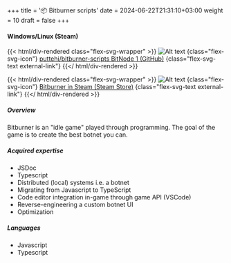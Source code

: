 +++
title = '📦 Bitburner scripts'
date = 2024-06-22T21:31:10+03:00
weight = 10
draft = false
+++

#### Windows/Linux (Steam)

{{< html/div-rendered class="flex-svg-wrapper" >}}
![Alt text](svg/code-slash.svg)
{class="flex-svg-icon"}
[puttehi/bitburner-scripts BitNode 1 (GitHub)](https://github.com/puttehi/bitburner-scripts/tree/BN1)
{class="flex-svg-text external-link"}
{{</ html/div-rendered >}}

{{< html/div-rendered class="flex-svg-wrapper" >}}
![Alt text](svg/file-earmark-text.svg)
{class="flex-svg-icon"}
[Bitburner in Steam (Steam Store)](https://store.steampowered.com/app/1812820/Bitburner/)
{class="flex-svg-text external-link"}
{{</ html/div-rendered >}}

##### Overview

Bitburner is an "idle game" played through programming. The goal of the game is to create the best botnet you can.

##### Acquired expertise

- JSDoc
- Typescript
- Distributed (local) systems i.e. a botnet
- Migrating from Javascript to TypeScript
- Code editor integration in-game through game API (VSCode)
- Reverse-engineering a custom botnet UI
- Optimization

##### Languages

- Javascript
- Typescript

